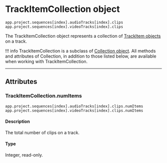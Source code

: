 # TrackItemCollection object

`app.project.sequences[index].audioTracks[index].clips`
<br/>
`app.project.sequences[index].videoTracks[index].clips`
<br/>

The TrackItemCollection object represents a collection of [TrackItem objects](../item/trackitem.md) on a track.

!!! info
    TrackItemCollection is a subclass of [Collection object](collection.md). All methods and attributes of Collection, in addition to those listed below, are available when working with TrackItemCollection.

---

## Attributes

### TrackItemCollection.numItems

`app.project.sequences[index].audioTracks[index].clips.numItems`
<br/>
`app.project.sequences[index].videoTracks[index].clips.numItems`
<br/>

#### Description

The total number of clips on a track.

#### Type

Integer, read-only.
